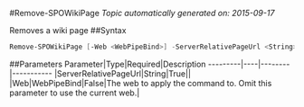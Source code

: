 #Remove-SPOWikiPage
*Topic automatically generated on: 2015-09-17*

Removes a wiki page
##Syntax
```powershell
Remove-SPOWikiPage [-Web <WebPipeBind>] -ServerRelativePageUrl <String>
```


##Parameters
Parameter|Type|Required|Description
---------|----|--------|-----------
|ServerRelativePageUrl|String|True||
|Web|WebPipeBind|False|The web to apply the command to. Omit this parameter to use the current web.|
<!-- Ref: D9C5CA4DCB8B20530F427DDC27FDB9D8 -->